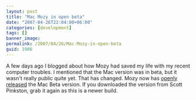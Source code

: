 ```yaml
---
layout: post
title: "Mac Mozy in open beta"
date: "2007-04-26T22:04:00+06:00"
categories: [development]
tags: []
banner_image: 
permalink: /2007/04/26/Mac-Mozy-in-open-beta
guid: 1986
---
```


A few days ago I blogged about how Mozy had saved my life with my recent computer troubles. I mentioned that the Mac version was in beta, but it wasn't really public quite yet. That has changed. Mozy now has <a href="https://mozy.com/mozy/macmozy">openly released</a> the Mac Beta version. If you downloaded the version from Scott Pinkston, grab it again as this is a newer build.